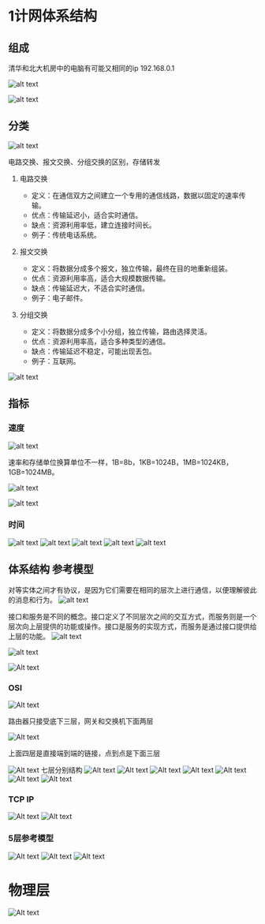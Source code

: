 

# 1计网体系结构

## 组成

清华和北大机房中的电脑有可能又相同的ip
192.168.0.1

![alt text](image.png)

![alt text](image-2.png)


## 分类
![alt text](image-3.png)


电路交换、报文交换、分组交换的区别，存储转发

1. 电路交换
   - 定义：在通信双方之间建立一个专用的通信线路，数据以固定的速率传输。
   - 优点：传输延迟小，适合实时通信。
   - 缺点：资源利用率低，建立连接时间长。
    - 例子：传统电话系统。

2. 报文交换
   - 定义：将数据分成多个报文，独立传输，最终在目的地重新组装。
   - 优点：资源利用率高，适合大规模数据传输。
   - 缺点：传输延迟大，不适合实时通信。
   - 例子：电子邮件。

3. 分组交换
   - 定义：将数据分成多个小分组，独立传输，路由选择灵活。
   - 优点：资源利用率高，适合多种类型的通信。
   - 缺点：传输延迟不稳定，可能出现丢包。
   - 例子：互联网。

![alt text](image-4.png)

## 指标

### 速度
![alt text](image-6.png)

速率和存储单位换算单位不一样，1B=8b，1KB=1024B，1MB=1024KB，1GB=1024MB。

![alt text](image-7.png)

![alt text](image-8.png)


### 时间

![alt text](image-9.png)
![alt text](image-10.png)
![alt text](image-11.png)
![alt text](image-12.png)
![alt text](image-13.png)


## 体系结构 参考模型

对等实体之间才有协议，是因为它们需要在相同的层次上进行通信，以便理解彼此的消息和行为。
![alt text](image-14.png)

接口和服务是不同的概念。接口定义了不同层次之间的交互方式，而服务则是一个层次向上层提供的功能或操作。接口是服务的实现方式，而服务是通过接口提供给上层的功能。
![alt text](image-15.png)

![alt text](image-16.png)

![Alt text](image-17.png)

### OSI

![Alt text](image-18.png)

路由器只接受底下三层，网关和交换机下面两层

![Alt text](image-20.png)

上面四层是直接端到端的链接，点到点是下面三层



![Alt text](image-22.png)
七层分别结构
![Alt text](image-23.png)
![Alt text](image-24.png)
![Alt text](image-25.png)
![Alt text](image-26.png)
![Alt text](image-27.png)
![Alt text](image-28.png)
![Alt text](image-29.png)

### TCP IP
![Alt text](image-30.png)
![Alt text](image-31.png)

### 5层参考模型
![Alt text](image-32.png)
![Alt text](image-33.png)
![Alt text](image-34.png)


# 物理层

![Alt text](image-35.png)

















